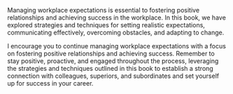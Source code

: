 
Managing workplace expectations is essential to fostering positive relationships and achieving success in the workplace. In this book, we have explored strategies and techniques for setting realistic expectations, communicating effectively, overcoming obstacles, and adapting to change.

I encourage you to continue managing workplace expectations with a focus on fostering positive relationships and achieving success. Remember to stay positive, proactive, and engaged throughout the process, leveraging the strategies and techniques outlined in this book to establish a strong connection with colleagues, superiors, and subordinates and set yourself up for success in your career.